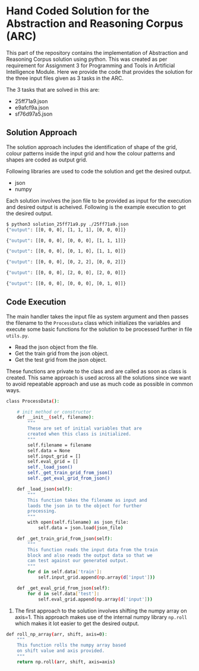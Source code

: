 # Hand Coded Solution for the Abstraction and Reasoning Corpus (ARC)

This part of the repository contains the implementation of Abstraction and Reasoning Corpus solution using python. This was created as per requirement for Assignment 3 for Programming and Tools in Artificial Intelligence Module. Here we provide the code that provides the solution for the three input files given as 3 tasks in the ARC. 

The 3 tasks that are solved in this are:

* 25ff71a9.json
* e9afcf9a.json
* sf76d97a5.json

## Solution Approach

The solution approach includes the identification of shape of the grid, colour patterns inside the input grid and how the colour patterns and shapes are coded as output grid. 

Following libraries are used to code the solution and get the desired output.

* json
* numpy

Each solution involves the json file to be provided as input for the execution and desired output is acheived. Following is the example execution to get the desired output.

```bash
$ python3 solution_25ff71a9.py ./25ff71a9.json 
{"output": [[0, 0, 0], [1, 1, 1], [0, 0, 0]]}

{"output": [[0, 0, 0], [0, 0, 0], [1, 1, 1]]}

{"output": [[0, 0, 0], [0, 1, 0], [1, 1, 0]]}

{"output": [[0, 0, 0], [0, 2, 2], [0, 0, 2]]}

{"output": [[0, 0, 0], [2, 0, 0], [2, 0, 0]]}

{"output": [[0, 0, 0], [0, 0, 0], [0, 1, 0]]}
```

## Code Execution

The main handler takes the input file as system argument and then passes the filename to the `ProcessData` class which initializes the variables and execute some basic functions for the solution to be processed further in file `utils.py`. 

- Read the json object from the file.
- Get the train grid from the json object.
- Get the test grid from the json object.

These functions are private to the class and are called as soon as class is created. This same approach is used across all the solutions since we want to avoid repeatable approach and use as much code as possible in common ways. 

```bash
class ProcessData():

    # init method or constructor
    def __init__(self, filename):
        """
        These are set of initial variables that are 
        created when this class is initialized.
        """
        self.filename = filename
        self.data = None
        self.input_grid = []
        self.eval_grid = []
        self._load_json()
        self._get_train_grid_from_json()
        self._get_eval_grid_from_json()

    def _load_json(self):
        """
        This function takes the filename as input and 
        laods the json in to the object for further
        processing.
        """
        with open(self.filename) as json_file:
            self.data = json.load(json_file)

    def _get_train_grid_from_json(self):
        """
        This function reads the input data from the train
        block and also reads the output data so that we 
        can test against our generated output.
        """
        for d in self.data['train']:
            self.input_grid.append(np.array(d['input']))

    def _get_eval_grid_from_json(self):
        for d in self.data['test']:
            self.eval_grid.append(np.array(d['input']))
```


1. The first approach to the solution involves shifting the numpy array on axis=1. This approach makes use of the internal numpy library `np.roll` which makes it lot easier to get the desired output.

```bash
def roll_np_array(arr, shift, axis=0):
    """
    This function rolls the numpy array based
    on shift value and axis provided.
    """
    return np.roll(arr, shift, axis=axis)
```


